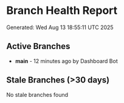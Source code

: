 # Branch Health Report
Generated: Wed Aug 13 18:55:11 UTC 2025

## Active Branches
- **main** - 12 minutes ago by Dashboard Bot

## Stale Branches (>30 days)
No stale branches found
